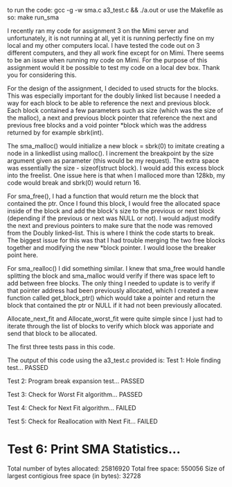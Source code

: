 to run the code:
gcc -g -w sma.c a3_test.c && ./a.out
or use the Makefile as so:
make run_sma

I recently ran my code for assignment 3 on the Mimi server and unfortunately, it is not running at all, yet it is running perfectly fine on my local and my other computers local.
I have tested the code out on 3 different computers, and they all work fine except for on Mimi.
There seems to be an issue when running my code on Mimi. For the purpose of this assignment would it be possible to test my code on a local dev box.
Thank you for considering this.

For the design of the assignment, I decided to used structs for the blocks. This was especially important for the doubly linked list because I needed a way for each block to be able to reference the next and previous block. Each block contained a few parameters such as size (which was the size of the malloc), a next and previous block pointer that reference the next and previous free blocks and a void pointer \*block which was the address returned by for example sbrk(int).

The sma_malloc() would initialize a new block = sbrk(0) to imitate creating a node in a linkedlist using malloc(). I increment the breakpoint by the size argument given as parameter (this would be my request). The extra space was essentially the size - sizeof(struct block). I would add this excess block into the freelist. One issue here is that when I malloced more than 128kb, my code would break and sbrk(0) would return 16.

For sma_free(), I had a function that would return me the block that contained the ptr. Once I found this block, I would free the allocated space inside of the block and add the block's size to the previous or next block (depending if the previous or next was NULL or not). I would adjust modify the next and previous pointers to make sure that the node was removed from the Doubly linked-list. This is where I think the code starts to break. The biggest issue for this was that I had trouble merging the two free blocks together and modifying the new \*block pointer. I would loose the breaker point here.

For sma_realloc() I did something similar. I knew that sma_free would handle splitting the block and sma_malloc would verify if there was space left to add between free blocks. The only thing I needed to update is to verify if that pointer address had been previously allocated, which I created a new function called get_block_ptr() which would take a pointer and return the block that contained the ptr or NULL if it had not been previously allocated.

Allocate_next_fit and Allocate_worst_fit were quite simple since I just had to iterate through the list of blocks to verify which block was apporiate and send that block to be allocated.

The first three tests pass in this code.

The output of this code using the a3_test.c provided is:
Test 1: Hole finding test...
PASSED

Test 2: Program break expansion test...
PASSED

Test 3: Check for Worst Fit algorithm...
PASSED

Test 4: Check for Next Fit algorithm...
FAILED

Test 5: Check for Reallocation with Next Fit...
FAILED

# Test 6: Print SMA Statistics...

Total number of bytes allocated: 25816920
Total free space: 550056
Size of largest contigious free space (in bytes): 32728
